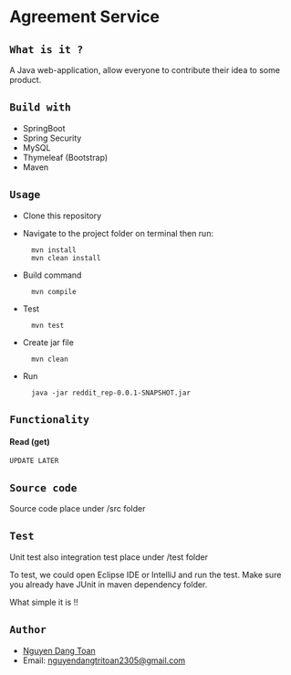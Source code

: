 # **Agreement Service**

## `What is it ?`

   A Java web-application, allow everyone to contribute their idea to some product. 

## `Build with`

* SpringBoot
* Spring Security
* MySQL
* Thymeleaf (Bootstrap)
* Maven

## `Usage`
* Clone this repository
* Navigate to the project folder on terminal then run: 

        mvn install 
        mvn clean install
        
* Build command
        
        mvn compile
        
* Test 

        mvn test
        
* Create jar file

        mvn clean
        
* Run 

        java -jar reddit_rep-0.0.1-SNAPSHOT.jar

      
## `Functionality`
#### Read (get)

    UPDATE LATER
    
## `Source code`

 Source code place under /src folder

## `Test`

 Unit test also integration test place under /test folder
 
 To test, we could open Eclipse IDE or IntelliJ and run the test. Make sure you already have JUnit in maven dependency folder. 
  
 What simple it is !!

## `Author`
   * [Nguyen Dang Toan](https://www.linkedin.com/in/nguyendangtoan/)
   * Email: [nguyendangtritoan2305@gmail.com]()

